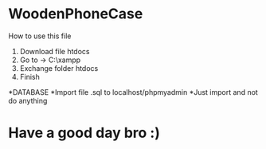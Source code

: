 # WoodenPhoneCase

How to use this file
1. Download file htdocs
2. Go to  ->  C:\xampp
3. Exchange folder htdocs
4. Finish

*DATABASE
*Import file .sql to localhost/phpmyadmin
*Just import and not do anything 


# Have a good day bro :)
